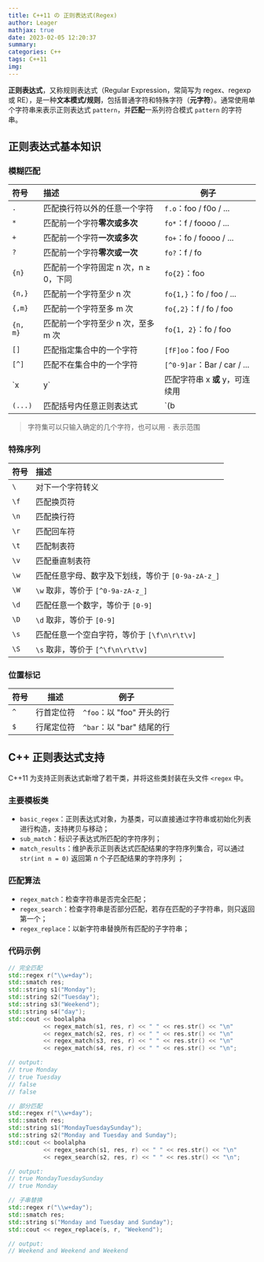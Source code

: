 ```yaml
---
title: C++11 の 正则表达式(Regex)
author: Leager
mathjax: true
date: 2023-02-05 12:20:37
summary:
categories: C++
tags: C++11
img:
---
```


**正则表达式**，又称规则表达式（Regular Expression，常简写为 regex、regexp 或 RE），是一种**文本模式/规则**，包括普通字符和特殊字符（**元字符**）。通常使用单个字符串来表示正则表达式 `pattern`，并**匹配**一系列符合模式 `pattern` 的字符串。

<!--more-->

## 正则表达式基本知识

### 模糊匹配

| 符号     | 描述                                 | 例子                        |
| :------- | :----------------------------------- | --------------------------- |
| `.`      | 匹配换行符以外的任意一个字符         | `f.o`：foo / f0o / ...      |
| `*`      | 匹配前一个字符**零次或多次**         | `fo*`：f / foooo / ...      |
| `+`      | 匹配前一个字符**一次或多次**         | `fo+`：fo / foooo / ...     |
| `?`      | 匹配前一个字符**零次或一次**         | `fo?`：f / fo               |
| `{n}`    | 匹配前一个字符固定 n 次，n ≥ 0，下同 | `fo{2}`：foo                |
| `{n,}`   | 匹配前一个字符至少 n 次              | `fo{1,}`：fo / foo / ...    |
| `{,m}`   | 匹配前一个字符至多 m 次              | `fo{,2}`：f / fo / foo      |
| `{n, m}` | 匹配前一个字符至少 n 次，至多 m 次   | `fo{1, 2}`：fo / foo        |
| `[]`     | 匹配指定集合中的一个字符             | `[fF]oo`：foo / Foo         |
| `[^]`    | 匹配不在集合中的一个字符             | `[^0-9]ar`：Bar / car / ... |
| `x|y`    | 匹配字符串 x **或** y，可连续用      | `foo|bar`：foo / bar        |
| `(...)`  | 匹配括号内任意正则表达式             | `(b|c)def`：bdef / cdef     |

> 字符集可以只输入确定的几个字符，也可以用 `-` 表示范围

### 特殊序列

| 符号 | 描述                                              |
| :--- | :------------------------------------------------ |
| `\`  | 对下一个字符转义                                  |
| `\f` | 匹配换页符                                        |
| `\n` | 匹配换行符                                        |
| `\r` | 匹配回车符                                        |
| `\t` | 匹配制表符                                        |
| `\v` | 匹配垂直制表符                                    |
| `\w` | 匹配任意字母、数字及下划线，等价于 `[0-9a-zA-z_]` |
| `\W` | `\w` 取非，等价于 `[^0-9a-zA-z_]`                 |
| `\d` | 匹配任意一个数字，等价于 `[0-9]`                  |
| `\D` | `\d` 取非，等价于 `[0-9]`                         |
| `\s` | 匹配任意一个空白字符，等价于 `[\f\n\r\t\v]`       |
| `\S` | `\s` 取非，等价于 `[^\f\n\r\t\v]`                 |

### 位置标记

| 符号 | 描述       | 例子                      |
| ---- | ---------- | ------------------------- |
| `^`  | 行首定位符 | `^foo`：以 "foo" 开头的行 |
| `$`  | 行尾定位符 | `^bar`：以 "bar" 结尾的行 |

## C++ 正则表达式支持

C++11 为支持正则表达式新增了若干类，并将这些类封装在头文件 `<regex` 中。

### 主要模板类

- `basic_regex`：正则表达式对象，为基类，可以直接通过字符串或初始化列表进行构造，支持拷贝与移动；
- `sub_match`：标识子表达式所匹配的字符序列；
- `match_results`：维护表示正则表达式匹配结果的字符序列集合，可以通过 `str(int n = 0)` 返回第 n 个子匹配结果的字符序列 ；

### 匹配算法

- `regex_match`：检查字符串是否完全匹配；
- `regex_search`：检查字符串是否部分匹配，若存在匹配的子字符串，则只返回第一个；
- `regex_replace`：以新字符串替换所有匹配的子字符串；

### 代码示例

```c++
// 完全匹配
std::regex r("\\w+day");
std::smatch res;
std::string s1("Monday");
std::string s2("Tuesday");
std::string s3("Weekend");
std::string s4("day");
std::cout << boolalpha
          << regex_match(s1, res, r) << " " << res.str() << "\n"
          << regex_match(s2, res, r) << " " << res.str() << "\n"
          << regex_match(s3, res, r) << " " << res.str() << "\n"
          << regex_match(s4, res, r) << " " << res.str() << "\n";

// output:
// true Monday
// true Tuesday
// false
// false
```

```c++
// 部分匹配
std::regex r("\\w+day");
std::smatch res;
std::string s1("MondayTuesdaySunday");
std::string s2("Monday and Tuesday and Sunday");
std::cout << boolalpha
          << regex_search(s1, res, r) << " " << res.str() << "\n"
          << regex_search(s2, res, r) << " " << res.str() << "\n";

// output:
// true MondayTuesdaySunday
// true Monday
```

```c++
// 子串替换
std::regex r("\\w+day");
std::smatch res;
std::string s("Monday and Tuesday and Sunday");
std::cout << regex_replace(s, r, "Weekend");

// output:
// Weekend and Weekend and Weekend
```

